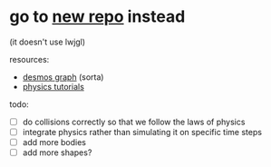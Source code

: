 # go to [new repo](https://github.com/rhysdh540/Orbital2) instead
(it doesn't use lwjgl)

resources:
 - [desmos graph](https://www.desmos.com/calculator/icaqw49qeq) (sorta)
 - [physics tutorials](https://research.ncl.ac.uk/game/mastersdegree/gametechnologies/physicstutorials/)

todo:
 - [ ] do collisions correctly so that we follow the laws of physics
 - [ ] integrate physics rather than simulating it on specific time steps
 - [ ] add more bodies
 - [ ] add more shapes?
